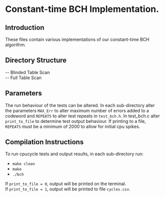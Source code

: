 # Constant-time BCH Implementation.
## Introduction
These files contain various implementations of our constant-time BCH algorithm.

## Directory Structure
-- Blinded Table Scan<br>
-- Full Table Scan<br>

## Parameters
The run behaviour of the tests can be altered. In each sub-directory alter the parameters `MAX_Err` to alter maximum number of errors added to a codeword and `REPEATS` to alter test repeats in `test_bch.h`. In test_bch.c alter `print_to_file` to determine test output behaviour. If printing to a file, `REPEATS` must be a minimum of 2000 to allow for initial cpu spikes.

## Compilation Instructions
To run cpucycle tests and output results, in each sub-directory run:
* `make clean`
* `make`
* `./bch`

If `print_to_file = 0`, output will be printed on the terminal.<br>
If `print_to_file = 1`, output will be printed to file `cycles.csv`.
